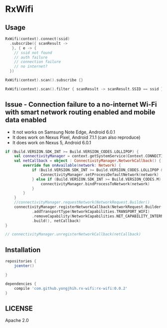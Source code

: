 # RxWifi

## Usage

```kt
RxWifi(context).connect(ssid)
  .subscribe({ scanResult ->
   }, { e -> {
    // ssid not found
    // auth failure
    // connection failure
    // no internet?
  })
```

```kt
RxWifi(context).scan().subscribe {}
```

```kt
RxWifi(context).scan().filter { scanResult -> scanResult.SSID == ssid }.first().flatMap { RxWifi(context).connect() }
```

## Issue - Connection failure to a no-internet Wi-Fi with smart network routing enabled and mobile data enabled

* It not works on Samsung Note Edge, Android 6.0.1
* It does work on Nexus Pixel, Android 7.1.1 (can also reproduce)
* It does work on Nexus 5, Android 6.0.1

```kt
if (Build.VERSION.SDK_INT >= Build.VERSION_CODES.LOLLIPOP) {
    val connectivityManager = context.getSystemService(Context.CONNECTIVITY_SERVICE) as ConnectivityManager
    val netCallback = object : ConnectivityManager.NetworkCallback() {
        override fun onAvailable(network: Network) {
            if (Build.VERSION.SDK_INT >= Build.VERSION_CODES.LOLLIPOP && Build.VERSION.SDK_INT < Build.VERSION_CODES.M) {
                ConnectivityManager.setProcessDefaultNetwork(network)
            } else if (Build.VERSION.SDK_INT >= Build.VERSION_CODES.M) {
                connectivityManager.bindProcessToNetwork(network)
            }
        }
    }
    //connectivityManager.requestNetwork(NetworkRequest.Builder()
    connectivityManager.registerNetworkCallback(NetworkRequest.Builder()
            .addTransportType(NetworkCapabilities.TRANSPORT_WIFI)
            .removeCapability(NetworkCapabilities.NET_CAPABILITY_INTERNET)
            .build(), netCallback)
}

// connectivityManager.unregisterNetworkCallback(netCallback)
```

## Installation

```gradle
repositories {
    jcenter()

}

dependencies {
    compile 'com.github.yongjhih.rx-wifi:rx-wifi:0.0.2'
}
```

## LICENSE

Apache 2.0
